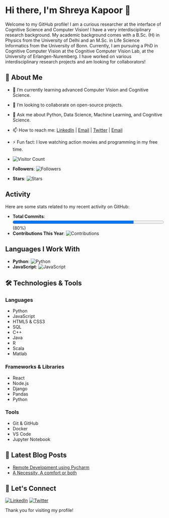 # Hi there, I'm Shreya Kapoor 👋

Welcome to my GitHub profile! I am a curious researcher at the interface of Cognitive Science and Computer Vision!
I have a very interdisciplinary research background. My academic background comes with a B.Sc. (H) in Physics from the University of Delhi and an
M.Sc. in Life Science Informatics from the University of Bonn. Currently, I am pursuing a PhD in Cognitive Computer Vision at the Cognitive Computer Vision Lab, at the University of Erlangen-Nuremberg. I have worked on various interdisciplinary research projects and am looking for collaborators! 

## 🚀 About Me

- 🌱 I’m currently learning advanced Computer Vision and Cognitive Science. 
- 👯 I’m looking to collaborate on open-source projects.
- 💬 Ask me about Python, Data Science, Machine Learning, and Cognitive Science.
- 📫 How to reach me: [LinkedIn](https://www.linkedin.com/in/shreyakapoor18) | [Email](mailto:shreya.kapoor@fau.de) | [Twitter](https://x.com/SKapoor_18) | [Email](mailto:kapoorshreya18@gmail.com)

- ⚡ Fun fact: I love watching action movies and programming in my free time.
- ![Visitor Count](https://visitor-badge.laobi.icu/badge?page_id=ShreyaKapoor18.yourrepository)

- **Followers**: ![Followers](https://img.shields.io/github/followers/ShreyaKapoor18?style=social)
- **Stars**: ![Stars](https://img.shields.io/github/stars/ShreyaKapoor18?style=social)

## Activity

Here are some stats related to my recent activity on GitHub:

- **Total Commits**: <progress value="80" max="100" style="width: 100%; height: 20px;"></progress> (80%)
- **Contributions This Year**: ![Contributions](https://img.shields.io/github/commit-activity/yourusername/?style=plastic)

## Languages I Work With

- **Python**: ![Python](https://img.shields.io/github/languages/top/ShreyaKapoor18?style=plastic)
- **JavaScript**: ![JavaScript](https://img.shields.io/github/languages/top/yourusername/yourrepo?style=plastic)




## 🛠️ Technologies & Tools

### Languages
- Python
- JavaScript
- HTML5 & CSS3
- SQL
- C++
- Java
- R
- Scala
- Matlab

### Frameworks & Libraries
- React
- Node.js
- Django
- Pandas
- Python

### Tools
- Git & GitHub
- Docker
- VS Code
- Jupyter Notebook



## 📝 Latest Blog Posts

<!-- BLOG-POST-LIST:START -->
- [Remote Development using Pycharm](https://medium.com/@shreyakapoor18/remote-development-using-pycharm-f89f08f13928)
- [A Necessity, A comfort or both](https://medium.com/@shreyakapoor18/a-necessity-a-comfort-or-both-890aa9015b9d)
<!-- BLOG-POST-LIST:END -->

## 🤝 Let's Connect

[![LinkedIn](https://img.shields.io/badge/LinkedIn-blue?style=for-the-badge&logo=linkedin)](https://www.linkedin.com/in/shreyakapoor18)
[![Twitter](https://img.shields.io/badge/Twitter-blue?style=for-the-badge&logo=twitter)](https://twitter.com/skapoor_18)

Thank you for visiting my profile! 
